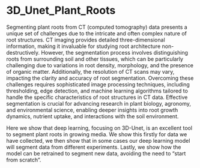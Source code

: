 # 3D_Unet_Plant_Roots

Segmenting plant roots from CT (computed tomography) data presents a unique set of challenges due to the intricate and often complex nature of root structures. CT imaging provides detailed three-dimensional information, making it invaluable for studying root architecture non-destructively. However, the segmentation process involves distinguishing roots from surrounding soil and other tissues, which can be particularly challenging due to variations in root density, morphology, and the presence of organic matter. Additionally, the resolution of CT scans may vary, impacting the clarity and accuracy of root segmentation. Overcoming these challenges requires sophisticated image processing techniques, including thresholding, edge detection, and machine learning algorithms tailored to handle the specific characteristics of root structures in CT data. Effective segmentation is crucial for advancing research in plant biology, agronomy, and environmental science, enabling deeper insights into root growth dynamics, nutrient uptake, and interactions with the soil environment.

Here we show that deep learning, focusing on 3D-Unet, is an excellent tool to segment plant roots in growing media. We show this firstly for data we have collected, we then show that in some cases our deep learning model will segment data from different experiments. Lastly, we show how the model can be retrained to segment new data, avoiding the need to “start from scratch”. 
